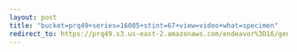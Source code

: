 ```yaml
---
layout: post
title: "bucket=prq49+series=16005+stint=67+view=video+what=specimen"
redirect_to: https://prq49.s3.us-east-2.amazonaws.com/endeavor%3D16/genomes/stage%3D0%2Bwhat%3Dgenerated/stint%3D67/series%3D16005/a%3Dgenome%2Bcriteria%3Dabundance%2Bmorph%3Dwildtype%2Bproc%3D0%2Bseries%3D16005%2Bstint%3D67%2Bthread%3D0%2Bvariation%3Dmaster%2Bext%3D.json.gz
---
```

